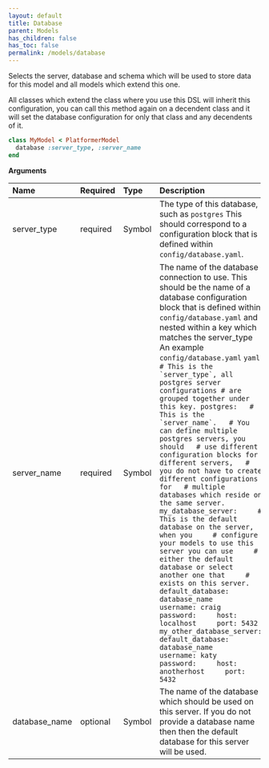 ```yaml
---
layout: default
title: Database
parent: Models
has_children: false
has_toc: false
permalink: /models/database
---
```


Selects the server, database and schema which will be
used to store data for this model and all models which
extend this one.

All classes which extend the class where you use this DSL
will inherit this configuration, you can call this method again
on a decendent class and it will set the database configuration
for only that class and any decendents of it.

```ruby
class MyModel < PlatformerModel
  database :server_type, :server_name
end
```

**Arguments**

| Name | Required | Type | Description |
|:---|:---|:---|:---|
| server_type | required | Symbol | The type of this database, such as `postgres`  This should correspond to a configuration block that is defined within `config/database.yaml`. |
| server_name | required | Symbol | The name of the database connection to use. This should be the name of a database configuration block that is defined within `config/database.yaml` and nested within a key which matches the server_type  An example `config/database.yaml`  ```yaml # This is the `server_type`, all postgres server configurations # are grouped together under this key. postgres:   # This is the `server_name`.   # You can define multiple postgres servers, you should   # use different configuration blocks for different servers,   # you do not have to create different configurations for   # multiple databases which reside on the same server.   my_database_server:     # This is the default database on the server, when you     # configure your models to use this server you can use     # either the default database or select another one that     # exists on this server.     default_database: database_name     username: craig     password:     host: localhost     port: 5432   my_other_database_server:     default_database: database_name     username: katy     password:     host: anotherhost     port: 5432 ``` |
| database_name | optional | Symbol | The name of the database which should be used on this server. If you do not provide a database name then then the default database for this server will be used. |